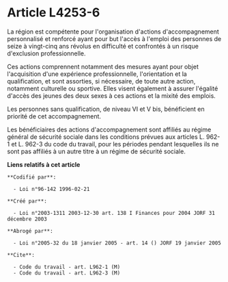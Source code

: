 # Article L4253-6

La région est compétente pour l'organisation d'actions d'accompagnement personnalisé et renforcé ayant pour but l'accès à
l'emploi des personnes de seize à vingt-cinq ans révolus en difficulté et confrontés à un risque d'exclusion professionnelle.

Ces actions comprennent notamment des mesures ayant pour objet l'acquisition d'une expérience professionnelle, l'orientation
et la qualification, et sont assorties, si nécessaire, de toute autre action, notamment culturelle ou sportive. Elles visent
également à assurer l'égalité d'accès des jeunes des deux sexes à ces actions et la mixité des emplois.

Les personnes sans qualification, de niveau VI et V bis, bénéficient en priorité de cet accompagnement.

Les bénéficiaires des actions d'accompagnement sont affiliés au régime général de sécurité sociale dans les conditions
prévues aux articles L. 962-1 et L. 962-3 du code du travail, pour les périodes pendant lesquelles ils ne sont pas affiliés à
un autre titre à un régime de sécurité sociale.

**Liens relatifs à cet article**

	**Codifié par**:

	  - Loi n°96-142 1996-02-21

	**Créé par**:

	  - Loi n°2003-1311 2003-12-30 art. 138 I Finances pour 2004 JORF 31 décembre 2003

	**Abrogé par**:

	  - Loi n°2005-32 du 18 janvier 2005 - art. 14 () JORF 19 janvier 2005

	**Cite**:

	  - Code du travail - art. L962-1 (M)
	  - Code du travail - art. L962-3 (M)
